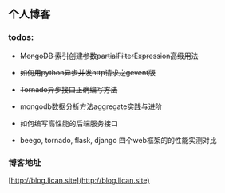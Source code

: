 个人博客
-------

### todos:

* ~~MongoDB 索引创建参数partialFilterExpression高级用法~~

* ~~如何用python异步并发http请求之gevent版~~

* ~~Tornado异步接口正确编写方法~~

* mongodb数据分析方法aggregate实践与进阶

* 如何编写高性能的后端服务接口

* beego, tornado, flask, django 四个web框架的的性能实测对比


### 博客地址

[http://blog.lican.site](http://blog.lican.site)
